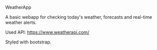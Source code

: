 WeatherApp

A basic webapp for checking today's weather, forecasts and real-time weather alerts.

Used API: https://www.weatherapi.com/

Styled with bootstrap.
